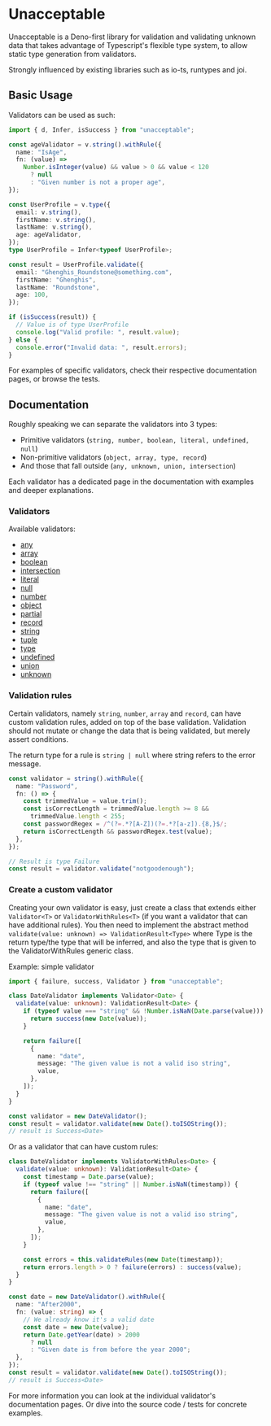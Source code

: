 # Unacceptable

Unacceptable is a Deno-first library for validation and validating unknown data
that takes advantage of Typescript's flexible type system, to allow static type
generation from validators.

Strongly influenced by existing libraries such as io-ts, runtypes and joi.

## Basic Usage

Validators can be used as such:

```ts
import { d, Infer, isSuccess } from "unacceptable";

const ageValidator = v.string().withRule({
  name: "IsAge",
  fn: (value) =>
    Number.isInteger(value) && value > 0 && value < 120
      ? null
      : "Given number is not a proper age",
});

const UserProfile = v.type({
  email: v.string(),
  firstName: v.string(),
  lastName: v.string(),
  age: ageValidator,
});
type UserProfile = Infer<typeof UserProfile>;

const result = UserProfile.validate({
  email: "Ghenghis_Roundstone@something.com",
  firstName: "Ghenghis",
  lastName: "Roundstone",
  age: 100,
});

if (isSuccess(result)) {
  // Value is of type UserProfile
  console.log("Valid profile: ", result.value);
} else {
  console.error("Invalid data: ", result.errors);
}
```

For examples of specific validators, check their respective documentation pages,
or browse the tests.

## Documentation

Roughly speaking we can separate the validators into 3 types:

- Primitive validators (`string, number, boolean, literal, undefined, null`)
- Non-primitive validators (`object, array, type, record`)
- And those that fall outside (`any, unknown, union, intersection`)

Each validator has a dedicated page in the documentation with examples and
deeper explanations.

### Validators

Available validators:

- [any](docs/any.md)
- [array](docs/array.md)
- [boolean](docs/boolean.md)
- [intersection](docs/intersection.md)
- [literal](docs/literal.md)
- [null](docs/null.md)
- [number](docs/number.md)
- [object](docs/object.md)
- [partial](docs/partial.md)
- [record](docs/record.md)
- [string](docs/string.md)
- [tuple](docs/tuple.md)
- [type](docs/type.md)
- [undefined](docs/undefined.md)
- [union](docs/union.md)
- [unknown](docs/unknown.md)

### Validation rules

Certain validators, namely `string`, `number`, `array` and `record`, can have
custom validation rules, added on top of the base validation. Validation should
not mutate or change the data that is being validated, but merely assert
conditions.

The return type for a rule is `string | null` where string refers to the error
message.

```ts
const validator = string().withRule({
  name: "Password",
  fn: () => {
    const trimmedValue = value.trim();
    const isCorrectLength = trimmedValue.length >= 8 &&
      trimmedValue.length < 255;
    const passwordRegex = /^(?=.*?[A-Z])(?=.*?[a-z]).{8,}$/;
    return isCorrectLength && passwordRegex.test(value);
  },
});

// Result is type Failure
const result = validator.validate("notgoodenough");
```

### Create a custom validator

Creating your own validator is easy, just create a class that extends either
`Validator<T>` or `ValidatorWithRules<T>` (if you want a validator that can have
additional rules). You then need to implement the abstract method
`validate(value: unknown) => ValidationResult<Type>` where Type is the return
type/the type that will be inferred, and also the type that is given to the
ValidatorWithRules generic class.

Example: simple validator

```ts
import { failure, success, Validator } from "unacceptable";

class DateValidator implements Validator<Date> {
  validate(value: unknown): ValidationResult<Date> {
    if (typeof value === "string" && !Number.isNaN(Date.parse(value))) {
      return success(new Date(value));
    }

    return failure([
      {
        name: "date",
        message: "The given value is not a valid iso string",
        value,
      },
    ]);
  }
}

const validator = new DateValidator();
const result = validator.validate(new Date().toISOString());
// result is Success<Date>
```

Or as a validator that can have custom rules:

```ts
class DateValidator implements ValidatorWithRules<Date> {
  validate(value: unknown): ValidationResult<Date> {
    const timestamp = Date.parse(value);
    if (typeof value !== "string" || Number.isNaN(timestamp)) {
      return failure([
        {
          name: "date",
          message: "The given value is not a valid iso string",
          value,
        },
      ]);
    }

    const errors = this.validateRules(new Date(timestamp));
    return errors.length > 0 ? failure(errors) : success(value);
  }
}

const date = new DateValidator().withRule({
  name: "After2000",
  fn: (value: string) => {
    // We already know it's a valid date
    const date = new Date(value);
    return Date.getYear(date) > 2000
      ? null
      : "Given date is from before the year 2000";
  },
});
const result = validator.validate(new Date().toISOString());
// result is Success<Date>
```

For more information you can look at the individual validator's documentation
pages. Or dive into the source code / tests for concrete examples.
